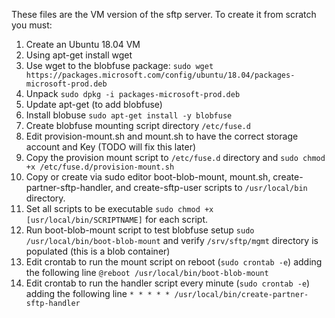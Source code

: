 These files are the VM version of the sftp server.  To create it from scratch you must:

1. Create an Ubuntu 18.04 VM
1. Using apt-get install wget
1. Use wget to the blobfuse package: `sudo wget https://packages.microsoft.com/config/ubuntu/18.04/packages-microsoft-prod.deb`
1. Unpack `sudo dpkg -i packages-microsoft-prod.deb`
1. Update apt-get (to add blobfuse)
1. Install blobuse `sudo apt-get install -y blobfuse`
1. Create blobfuse mounting script directory `/etc/fuse.d`
1. Edit provision-mount.sh and mount.sh to have the correct storage account and Key (TODO will fix this later)
1. Copy the provision mount script to `/etc/fuse.d` directory and `sudo chmod +x /etc/fuse.d/provision-mount.sh` 
1. Copy or create via sudo editor boot-blob-mount, mount.sh, create-partner-sftp-handler, and create-sftp-user scripts to `/usr/local/bin` directory.
1. Set all scripts to be executable `sudo chmod +x [usr/local/bin/SCRIPTNAME]` for each script.
1. Run boot-blob-mount script to test blobfuse setup `sudo /usr/local/bin/boot-blob-mount` and verify `/srv/sftp/mgmt` directory is populated (this is a blob container)
1. Edit crontab to run the mount script on reboot (`sudo crontab -e`) adding the following line `@reboot /usr/local/bin/boot-blob-mount`
1. Edit crontab to run the handler script every minute (`sudo crontab -e`) adding the following line `* * * * * /usr/local/bin/create-partner-sftp-handler`